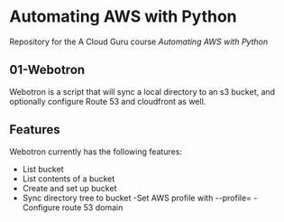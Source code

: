 # Automating AWS with Python

Repository for the A Cloud Guru course *Automating AWS with Python*

## 01-Webotron

Webotron is a script that will sync a local directory to an s3 bucket, and optionally configure Route 53 and cloudfront as well.

## Features

Webotron currently has the following features:

- List bucket
- List contents of a bucket
- Create and set up bucket
- Sync directory tree to bucket
-Set AWS profile with --profile=<profilename>
-Configure route 53 domain
